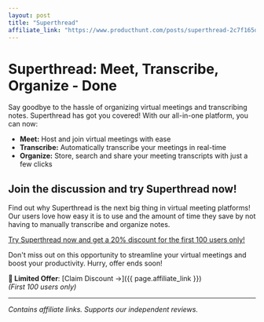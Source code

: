 ```yaml
---
layout: post
title: "Superthread"
affiliate_link: "https://www.producthunt.com/posts/superthread-2c7f165d-9ce4-41d6-8d4c-18a3ab75f80e?ref=autoverse&utm_source=autoverse"
---
```


Superthread: Meet, Transcribe, Organize - Done
=================================================

Say goodbye to the hassle of organizing virtual meetings and transcribing notes. Superthread has got you covered! With our all-in-one platform, you can now:

* **Meet:** Host and join virtual meetings with ease
* **Transcribe:** Automatically transcribe your meetings in real-time
* **Organize:** Store, search and share your meeting transcripts with just a few clicks

Join the discussion and try Superthread now!
---------------------------------------------

Find out why Superthread is the next big thing in virtual meeting platforms! Our users love how easy it is to use and the amount of time they save by not having to manually transcribe and organize notes.

[Try Superthread now and get a 20% discount for the first 100 users only!](https://www.producthunt.com/r/p/948048?app_id=339)

Don't miss out on this opportunity to streamline your virtual meetings and boost your productivity. Hurry, offer ends soon!

**🚨 Limited Offer**: [Claim Discount →]({{ page.affiliate_link }})  
*(First 100 users only)*  

---

*Contains affiliate links. Supports our independent reviews.*

